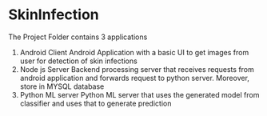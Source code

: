 # SkinInfection

The Project Folder contains 3 applications
1. Android Client
Android Application with a basic UI to get images from user for detection of skin infections
2. Node js Server
Backend processing server that receives requests from android application and forwards request to python server. Moreover, store in MYSQL database
3. Python ML server
Python ML server that uses the generated model from classifier and uses that to generate prediction
